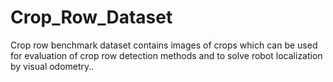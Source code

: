 # Crop_Row_Dataset
Crop row benchmark dataset contains images of crops which can be used for evaluation of crop row detection methods and to solve robot localization by visual odometry..
